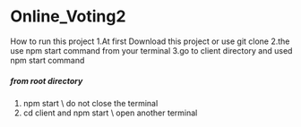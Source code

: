 # Online_Voting2
How to run this project 
1.At first Download this project or  use git clone
2.the use npm start command from your terminal
3.go to client directory and used npm start command

##### from root directory ###
1. npm start \\ do not close the terminal
2. cd client and npm start \\ open another terminal

